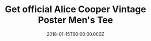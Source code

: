 ---
campaign-uuid: "c-b768d22c-a118-43b9-a2d3-736a7357adad"
type: "Product"
category: "Fashion"
date: "2018-01-15T00:00:00.000Z"
end-date: "2018-02-28T00:00:00.000Z"
disable-form: false
is_promoted: true
has_entry_page: false
title: "Get official Alice Cooper Vintage Poster Men's Tee"
competition-description: "This vintage poster design from Alice Cooper's 1979 Madhouse\
  \ Rock Tour has been re-created as a tribute to the Godfather of Shock Rock!<br\
  \ />Heavy cotton classic fit adult Gildan t-shirt with taped neck and shoulders,\
  \ pre-shrunk jersey knit and quarter-turned to eliminate creases."
banner-img: "nmemerch-alice_cooper_tee2_main.jpg"
logo-left-href: "https://nmemerch.com/products/alice-cooper-vintage-poster-mens-t-shirt?variant=26194878085"
logo-left-image: "nmemerch-logo.jpg"
logo-left-title: "NME Merch"
has-winner: false
---